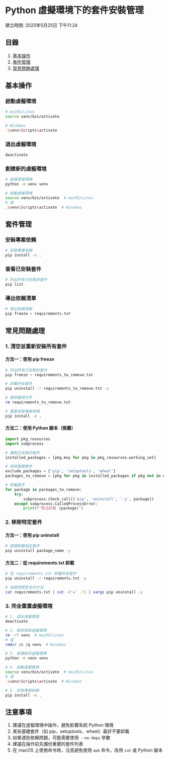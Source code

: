 # Python 虛擬環境下的套件安裝管理

建立時間: 2025年5月25日 下午11:24

## 目錄
1. [基本操作](#基本操作)
2. [套件管理](#套件管理)
3. [常見問題處理](#常見問題處理)

## 基本操作

### 啟動虛擬環境
```bash
# macOS/Linux
source venv/bin/activate

# Windows
.\venv\Scripts\activate
```

### 退出虛擬環境
```bash
deactivate
```

### 創建新的虛擬環境
```bash
# 創建虛擬環境
python -m venv venv

# 啟動虛擬環境
source venv/bin/activate  # macOS/Linux
# 或
.\venv\Scripts\activate  # Windows
```

## 套件管理

### 安裝專案依賴
```bash
# 安裝專案依賴
pip install -e .
```

### 查看已安裝套件
```bash
# 列出所有已安裝的套件
pip list
```

### 導出依賴清單
```bash
# 導出依賴清單
pip freeze > requirements.txt
```

## 常見問題處理

### 1. 清空並重新安裝所有套件

#### 方法一：使用 pip freeze
```bash
# 列出所有已安裝的套件
pip freeze > requirements_to_remove.txt

# 卸載所有套件
pip uninstall -r requirements_to_remove.txt -y

# 刪除臨時文件
rm requirements_to_remove.txt

# 重新安裝專案依賴
pip install -e .
```

#### 方法二：使用 Python 腳本（推薦）
```python
import pkg_resources
import subprocess

# 獲取已安裝的套件
installed_packages = [pkg.key for pkg in pkg_resources.working_set]

# 排除基礎套件
exclude_packages = {'pip', 'setuptools', 'wheel'}
packages_to_remove = [pkg for pkg in installed_packages if pkg not in exclude_packages]

# 卸載套件
for package in packages_to_remove:
    try:
        subprocess.check_call(['pip', 'uninstall', '-y', package])
    except subprocess.CalledProcessError:
        print(f"無法卸載 {package}")
```

### 2. 移除特定套件

#### 方法一：使用 pip uninstall
```bash
# 直接卸載指定套件
pip uninstall package_name -y
```

#### 方法二：從 requirements.txt 卸載
```bash
# 從 requirements.txt 卸載所有套件
pip uninstall -r requirements.txt -y

# 或使用更安全的方式
cat requirements.txt | cut -d'=' -f1 | xargs pip uninstall -y
```

### 3. 完全重置虛擬環境

```bash
# 1. 退出虛擬環境
deactivate

# 2. 刪除現有虛擬環境
rm -rf venv  # macOS/Linux
# 或
rmdir /s /q venv  # Windows

# 3. 創建新的虛擬環境
python -m venv venv

# 4. 啟動虛擬環境
source venv/bin/activate  # macOS/Linux
# 或
.\venv\Scripts\activate  # Windows

# 5. 安裝專案依賴
pip install -e .
```

## 注意事項

1. 建議在虛擬環境中操作，避免影響系統 Python 環境
2. 某些基礎套件（如 pip、setuptools、wheel）最好不要卸載
3. 如果遇到依賴問題，可能需要使用 `--no-deps` 參數
4. 建議在操作前先備份重要的套件列表
5. 在 macOS 上使用命令時，注意避免使用 `awk` 命令，改用 `cut` 或 Python 腳本